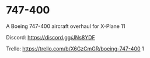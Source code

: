 # 747-400
A Boeing 747-400 aircraft overhaul for X-Plane 11

Discord: https://discord.gg/JNs8YDF 

Trello: https://trello.com/b/X6GzCmGR/boeing-747-400
1
